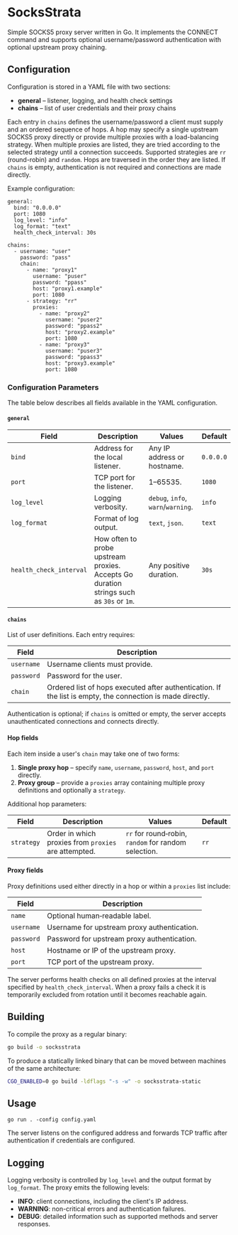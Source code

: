 # SocksStrata

Simple SOCKS5 proxy server written in Go. It implements the CONNECT command
and supports optional username/password authentication with optional upstream
proxy chaining.

## Configuration

Configuration is stored in a YAML file with two sections:

* **general** – listener, logging, and health check settings
* **chains** – list of user credentials and their proxy chains

Each entry in `chains` defines the username/password a client must supply
and an ordered sequence of hops. A hop may specify a single upstream
SOCKS5 proxy directly or provide multiple proxies with a load-balancing
strategy. When multiple proxies are listed, they are tried according to
the selected strategy until a connection succeeds. Supported strategies
are `rr` (round-robin) and `random`. Hops are traversed in the order they
are listed. If `chains` is empty, authentication is not required and
connections are made directly.

Example configuration:

```
general:
  bind: "0.0.0.0"
  port: 1080
  log_level: "info"
  log_format: "text"
  health_check_interval: 30s

chains:
  - username: "user"
    password: "pass"
    chain:
      - name: "proxy1"
        username: "puser"
        password: "ppass"
        host: "proxy1.example"
        port: 1080
      - strategy: "rr"
        proxies:
          - name: "proxy2"
            username: "puser2"
            password: "ppass2"
            host: "proxy2.example"
            port: 1080
          - name: "proxy3"
            username: "puser3"
            password: "ppass3"
            host: "proxy3.example"
            port: 1080
```
### Configuration Parameters

The table below describes all fields available in the YAML configuration.

#### `general`

| Field | Description | Values | Default |
| ----- | ----------- | ------ | ------- |
| `bind` | Address for the local listener. | Any IP address or hostname. | `0.0.0.0` |
| `port` | TCP port for the listener. | 1–65535. | `1080` |
| `log_level` | Logging verbosity. | `debug`, `info`, `warn`/`warning`. | `info` |
| `log_format` | Format of log output. | `text`, `json`. | `text` |
| `health_check_interval` | How often to probe upstream proxies. Accepts Go duration strings such as `30s` or `1m`. | Any positive duration. | `30s` |

#### `chains`

List of user definitions. Each entry requires:

| Field | Description |
| ----- | ----------- |
| `username` | Username clients must provide. |
| `password` | Password for the user. |
| `chain` | Ordered list of hops executed after authentication. If the list is empty, the connection is made directly. |

Authentication is optional; if `chains` is omitted or empty, the server accepts unauthenticated connections and connects directly.

#### Hop fields

Each item inside a user's `chain` may take one of two forms:

1. **Single proxy hop** – specify `name`, `username`, `password`, `host`, and `port` directly.
2. **Proxy group** – provide a `proxies` array containing multiple proxy definitions and optionally a `strategy`.

Additional hop parameters:

| Field | Description | Values | Default |
| ----- | ----------- | ------ | ------- |
| `strategy` | Order in which proxies from `proxies` are attempted. | `rr` for round‑robin, `random` for random selection. | `rr` |

#### Proxy fields

Proxy definitions used either directly in a hop or within a `proxies` list include:

| Field | Description |
| ----- | ----------- |
| `name` | Optional human‑readable label. |
| `username` | Username for upstream proxy authentication. |
| `password` | Password for upstream proxy authentication. |
| `host` | Hostname or IP of the upstream proxy. |
| `port` | TCP port of the upstream proxy. |

The server performs health checks on all defined proxies at the interval specified by `health_check_interval`. When a proxy fails a check it is temporarily excluded from rotation until it becomes reachable again.

## Building

To compile the proxy as a regular binary:

```bash
go build -o socksstrata
```

To produce a statically linked binary that can be moved between machines of the same architecture:

```bash
CGO_ENABLED=0 go build -ldflags "-s -w" -o socksstrata-static
```

## Usage

```
go run . -config config.yaml
```

The server listens on the configured address and forwards TCP traffic after
authentication if credentials are configured.

## Logging

Logging verbosity is controlled by `log_level` and the output format by
`log_format`. The proxy emits the following levels:

- **INFO**: client connections, including the client's IP address.
- **WARNING**: non-critical errors and authentication failures.
- **DEBUG**: detailed information such as supported methods and server responses.

